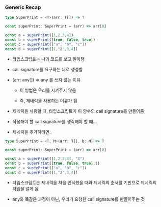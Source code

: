 ### Generic Recap

```typescript
type SuperPrint = <T>(arr: T[]) => T

const superPrint: SuperPrint = (arr) => arr[0]

const a = superPrint([1,2,3,4])
const b = superPrint([true, false, true])
const c = superPrint(["a", "b", "c"])
const d = superPrint([1,"2",3,4])
```

- 타입스크립트는 나의 코드를 보고 알아챔 

- call signature를 요구하는 데로 생성함 

- (arr: any[]) => any 를 쓰지 않는 이유 

    - 이 방법은 우리를 지켜주지 않음 

    - 즉, 제네릭을 사용하는 이유가 됨 

- 제네릭을 사용할 때, 타입스크립트가 이 함수의 call signature를 만들어줌 

- 작성해야 할 call signature를 생각해야 할 때...

- 제네릭을 추가하려면..

```typescript
type SuperPrint = <T, M>(arr: T[], b: M) => T

const superPrint: SuperPrint = (arr) => arr[0]

const a = superPrint([1,2,3,4], "X")
const b = superPrint([true, false, true],1)
const c = superPrint(["a", "b", "c"])
const d = superPrint([1,"2",3,4])
```

- 타입스크립트는 제네릭을 처음 인식했을 때와 제네릭의 순서를 기반으로 제네릭의 타입을 알게 됨 

- any와 똑같은 과정이 아닌, 우리가 요청한 call signature를 만들어주는 것 

